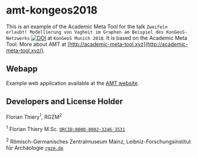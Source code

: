 # amt-kongeos2018

This is an example of the Academic Meta Tool for the talk `Zweifeln erlaubt! Modellierung von Vagheit im Graphen am Beispiel des KonGeoS-Netzwerks`  [![DOI](https://zenodo.org/badge/DOI/10.5281/zenodo.abc.svg)](https://doi.org/10.5281/zenodo.abc) at `KonGeoS Munich 2018`. It is based on the Academic Meta Tool. More about AMT at [http://academic-meta-tool.xyz](http://academic-meta-tool.xyz/).

## Webapp

Example web application available at the [AMT website](http://academic-meta-tool.xyz/).

## Developers and License Holder

Florian Thiery<sup>1</sup>, RGZM<sup>2</sup>

<sup>1</sup> Florian Thiery M.Sc. [`ORCID:0000-0002-3246-3531`](http://orcid.org/0000-0002-3246-3531)

<sup>2</sup> Römisch-Germanisches Zentralmuseum Mainz, Leibniz-Forschungsinstitut für Archäologie [`rgzm.de`](http://rgzm.de/)
